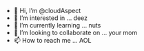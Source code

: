 - 👋 Hi, I’m @cloudAspect
- 👀 I’m interested in ... deez
- 🌱 I’m currently learning ... nuts
- 💞️ I’m looking to collaborate on ... your mom
- 📫 How to reach me ... AOL

<!---
cloudAspect/cloudAspect is a ✨ special ✨ repository because its `README.md` (this file) appears on your GitHub profile.
You can click the Preview link to take a look at your changes.
--->
